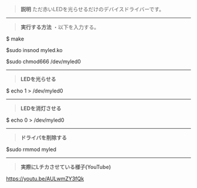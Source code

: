 >**説明**
ただ赤いLEDを光らせるだけのデバイスドライバーです。
---
>**実行する方法**
・以下を入力する。

$ make

$sudo insnod myled.ko

$sudo chmod666 /dev/myled0

---
>**LEDを光らせる**

$ echo 1 > /dev/myled0

---
>**LEDを消灯させる**

$ echo 0 > /dev/myled0

---
>**ドライバを削除する**

$sudo rmmod myled

---
>**実際にLチカさせている様子(YouTube)**

https://youtu.be/AULwmZY3fQk
